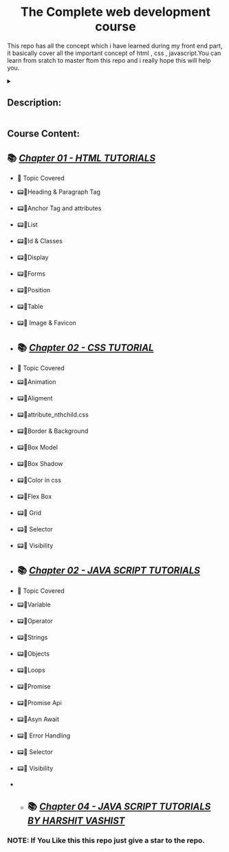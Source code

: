 <h1 align="center"> The Complete web development course  </h1>
<p> This repo has all the concept which i have learned during my  front end part, it basically cover all the important concept of html , css , javascript.You can learn from sratch to master ftom this repo and i really hope this will help you. </p>

<details>

<summary> <h2> Description: </h2> </summary>

Welcome to the Complete Web Development Bootcamp, This repo has all the important concept and topics which are very useful in the front end developmemt , which i have learned when im learning the front end development .  

I have made particular folder for each lang like for learning HTML you have to open the html folder and vice versa for the other lang . It also have some basic project which i have made during this journey 

<!-- <p align="center">

<img src = "https://user-images.githubusercontent.com/81550376/180720456-000f943e-4c35-4eb8-bdd2-d38fd97b8919.png">

</p> -->

</details>


## Course Content:
## 📚 [_Chapter 01 - HTML TUTORIALS_](./HTML%20TUTORIALS/)
- 📖 Topic Covered
-  📟📝Heading & Paragraph Tag
  - 📟📝Anchor Tag and attributes
  - 📟📝List
  - 📟📝Id & Classes
  - 📟📝Display
  - 📟📝Forms
  - 📟📝Position
  - 📟📝Table
  - 📟📝 Image & Favicon
    
  
- ## 📚 [_Chapter 02 - CSS TUTORIAL_](./CSS/)
-  📖 Topic Covered
  - 📟📝Animation
  - 📟📝Aligment
  - 📟📝attribute_nthchild.css
  - 📟📝Border & Background
  - 📟📝Box Model
  - 📟📝Box Shadow
  - 📟📝Color in css
  - 📟📝Flex Box
  - 📟📝 Grid
  - 📟📝 Selector
  - 📟📝 Visibility





- ## 📚 [_Chapter 02 - JAVA SCRIPT TUTORIALS_](./JAVASCRIPT/)
-  📖 Topic Covered
  - 📟📝Variable
  - 📟📝Operator
  - 📟📝Strings
  - 📟📝Objects
  - 📟📝Loops
  - 📟📝Promise
  - 📟📝Promise Api
  - 📟📝Asyn Await 
  - 📟📝 Error Handling
  - 📟📝 Selector
  - 📟📝 Visibility

  - - ## 📚 [_Chapter 04 - JAVA SCRIPT TUTORIALS BY HARSHIT VASHIST_](./JAVASCRIPT/)

 






### NOTE: If You Like this this repo just give a star to the repo.


	
